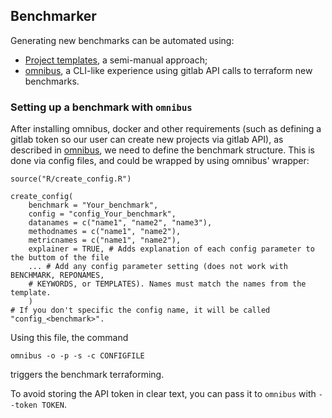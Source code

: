 
## Benchmarker

Generating new benchmarks can be automated using:

- [Project templates](https://github.com/omnibenchmark/contributed-project-templates), a semi-manual approach;
- [omnibus](https://github.com/omnibenchmark/omnibus), a CLI-like experience using gitlab API calls to terraform new benchmarks.

### Setting up a benchmark with `omnibus`

After installing omnibus, docker and other requirements (such as defining a gitlab token so our user can create new projects via gitlab API), as described in [omnibus](https://github.com/omnibenchmark/omnibus), we need to define the benchmark structure. This is done via config files, and could be wrapped by using omnibus' wrapper:

```
source("R/create_config.R")

create_config(
	benchmark = "Your_benchmark",
	config = "config_Your_benchmark",
	datanames = c("name1", "name2", "name3"),
	methodnames = c("name1", "name2"),
	metricnames = c("name1", "name2"),
	explainer = TRUE, # Adds explanation of each config parameter to the buttom of the file
	... # Add any config parameter setting (does not work with BENCHMARK, REPONAMES,
	# KEYWORDS, or TEMPLATES). Names must match the names from the template.
	)
# If you don't specific the config name, it will be called "config_<benchmark>".

```

Using this file, the command

```
omnibus -o -p -s -c CONFIGFILE

```

triggers the benchmark terraforming.

To avoid storing the API token in clear text, you can pass it to `omnibus` with `--token TOKEN`.
